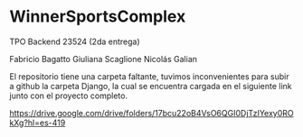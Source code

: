 # WinnerSportsComplex
TPO Backend 23524 (2da entrega)

Fabricio Bagatto
Giuliana Scaglione
Nicolás Galian

El repositorio tiene una carpeta faltante, tuvimos inconvenientes para subir a github la carpeta Django,
la cual se encuentra cargada en el siguiente link junto con el proyecto completo.

 https://drive.google.com/drive/folders/17bcu22oB4VsO6QGI0DjTzIYexy0ROkXg?hl=es-419 
